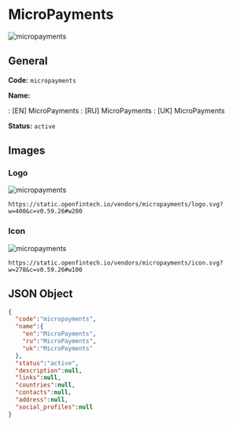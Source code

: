 
# MicroPayments 
![micropayments](https://static.openfintech.io/vendors/micropayments/logo.svg?w=400&c=v0.59.26#w200)  

## General 
 
**Code:** `micropayments` 
 
**Name:** 
 
:	[EN] MicroPayments 
:	[RU] MicroPayments 
:	[UK] MicroPayments 
 
**Status:** `active` 
 

## Images 

### Logo 
 
![micropayments](https://static.openfintech.io/vendors/micropayments/logo.svg?w=400&c=v0.59.26#w200)  

```
https://static.openfintech.io/vendors/micropayments/logo.svg?w=400&c=v0.59.26#w200
```  

### Icon 
 
![micropayments](https://static.openfintech.io/vendors/micropayments/icon.svg?w=278&c=v0.59.26#w100)  

```
https://static.openfintech.io/vendors/micropayments/icon.svg?w=278&c=v0.59.26#w100
```  

## JSON Object 

```json
{
  "code":"micropayments",
  "name":{
    "en":"MicroPayments",
    "ru":"MicroPayments",
    "uk":"MicroPayments"
  },
  "status":"active",
  "description":null,
  "links":null,
  "countries":null,
  "contacts":null,
  "address":null,
  "social_profiles":null
}
```  
